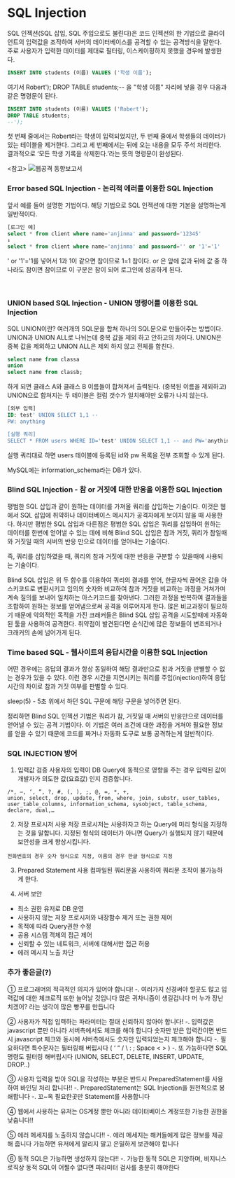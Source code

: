 # SQL Injection
SQL 인젝션(SQL 삽입, SQL 주입으로도 불린다)은 코드 인젝션의 한 기법으로 클라이언트의 입력값을 조작하여 서버의 데이터베이스를 공격할 수 있는 공격방식을 말한다. 주로 사용자가 입력한 데이터를 제대로 필터링, 이스케이핑하지 못했을 경우에 발생한다.

~~~SQL
INSERT INTO students (이름) VALUES ('학생 이름');
~~~
여기서 Robert'); DROP TABLE students;-- 을 "학생 이름" 자리에 넣을 경우 다음과 같은 명령문이 된다.
~~~SQL
INSERT INTO students (이름) VALUES ('Robert');
DROP TABLE students;
--');
~~~
첫 번째 줄에서는 Robert라는 학생이 입력되었지만, 두 번째 줄에서 학생들의 데이터가 있는 테이블을 제거한다. 그리고 세 번째에서는 뒤에 오는 내용을 모두 주석 처리한다. 결과적으로 ‘모든 학생 기록을 삭제한다.’라는 뜻의 명령문이 완성된다.

<참고>
![웹공격 동향보고서](https://user-images.githubusercontent.com/67908647/118691284-e1782880-b843-11eb-940f-44a3d0244bfc.jpg)


### Error based SQL Injection - 논리적 에러를 이용한 SQL Injection
앞서 예를 들어 설명한 기법이다. 해당 기법으로 SQL 인젝션에 대한 기본을 설명하는게 일반적이다.
~~~SQL
​[로그인 예]
select * from client where name='anjinma' and password='12345'
↓
select * from client where name='anjinma' and password='' or '1'='1'
~~~
' or '1'='1를 넣어서 1과 1이 같으면 참이므로 1=1 참이다. or 은 앞에 값과 뒤에 값 중 하나라도 참이면 참이므로 이 구문은 참이 되어 로그인에 성공하게 된다.

​
### UNION based SQL Injection - UNION 명령어를 이용한 SQL Injection

SQL UNION이란? 여러개의 SQL문을 합쳐 하나의 SQL문으로 만들어주는 방법이다.
UNION과 UNION ALL로 나뉘는데 중복 값을 제외 하고 안하고의 차이다.
UNION은 중복 값을 제외하고 UNION ALL은 제외 하지 않고 전체를 합친다.
~~~SQL
select name from classa
union
select name from classb;
~~~
하게 되면 클래스 A와 클래스 B 이름들이 합쳐져서 출력된다. (중복된 이름을 제외하고)
UNION으로 합쳐지는 두 테이블은 컬럼 갯수가 일치해야만 오류가 나지 않는다.
~~~SQL
​[외부 입력]
ID: test' UNION SELECT 1,1 --
PW: anything

​[실행 쿼리]
SELECT * FROM users WHERE ID='test' UNION SELECT 1,1 -- and PW='anything'
~~~
​실행 쿼리대로 하면 users 테이블에 등록된 id와 pw 목록을 전부 조회할 수 있게 된다.

MySQL에는 information_schema라는 DB가 있다.
​
### Blind SQL Injection - 참 or 거짓에 대한 반응을 이용한 SQL Injection

평범한 SQL 삽입과 같이 원하는 데이터를 가져올 쿼리를 삽입하는 기술이다. 이것은 웹에서 SQL 삽입에 취약하나 데이터베이스 메시지가 공격자에게 보이지 않을 때 사용한다. 하지만 평범한 SQL 삽입과 다른점은 평범한 SQL 삽입은 쿼리를 삽입하여 원하는 데이터를 한번에 얻어낼 수 있는 데에 비해 Blind SQL 삽입은 참과 거짓, 쿼리가 참일때와 거짓일 때의 서버의 반응 만으로 데이터를 얻어내는 기술이다.

즉, 쿼리를 삽입하였을 때, 쿼리의 참과 거짓에 대한 반응을 구분할 수 있을때에 사용되는 기술이다.

Blind SQL 삽입은 위 두 함수를 이용하여 쿼리의 결과를 얻어, 한글자씩 끊어온 값을 아스키코드로 변환시키고 임의의 숫자와 비교하여 참과 거짓을 비교하는 과정을 거쳐가며 계속 질의를 보내어 일치하는 아스키코드를 찾아낸다. 그러한 과정을 반복하여 결과들을 조합하여 원하는 정보를 얻어냄으로써 공격을 이루어지게 한다. 많은 비교과정이 필요하기 때문에 악의적인 목적을 가진 크래커들은 Blind SQL 삽입 공격을 시도할때에 자동화된 툴을 사용하여 공격한다. 취약점이 발견된다면 순식간에 많은 정보들이 변조되거나 크래커의 손에 넘어가게 된다.

### Time based SQL - 웹사이트의 응답시간을 이용한 SQL Injection

어떤 경우에는 응답의 결과가 항상 동일하여 해당 결과만으로 참과 거짓을 판별할 수 없는 경우가 있을 수 있다.
이런 경우 시간을 지연시키는 쿼리를 주입(injection)하여 응답 시간의 차이로 참과 거짓 여부를 판별할 수 있다.

sleep(5) - 5초 위에서 하던 SQL 구문에 해당 구문을 넣어주면 된다.

정리하면 Blind SQL 인젝션 기법은 쿼리가 참, 거짓일 때 서버의 반응만으로 데이터를 얻어낼 수 있는 공격 기법이다. 이 기법은 여러 조건에 대한 과정을 거쳐야 필요한 정보를 얻을 수 있기 때문에 코드를 짜거나 자동화 도구로 보통 공격하는게 일반적이다.

### SQL INJECTION 방어
1. 입력값 검증
사용자의 입력이 DB Query에 동적으로 영향을 주는 경우 입력된 값이 개발자가 의도한 값(요효값) 인지 검증합니다.
~~~
/*, –, ‘, “, ?, #, (, ), ;, @, =, *, +, 
union, select, drop, update, from, where, join, substr, user_tables,
user_table_columns, information_schema, sysobject, table_schema, declare, dual,…
~~~
2. 저장 프로시저 사용
저장 프로시저는 사용하자고 하는 Query에 미리 형식을 지정하는 것을 말합니다. 지정된 형식의 데이터가 아니면 Query가 실행되지 않기 때문에 보안성을 크게 향상시킵니다.
~~~
전화번호의 경우 숫자 형식으로 지정, 이름의 경우 한글 형식으로 지정
~~~

3. Prepared Statement 사용
컴파일된 쿼리문을 사용하여 쿼리문 조작이 불가능하게 한다.

4. 서버 보안
 - 최소 권한 유저로 DB 운영
 - 사용하지 않는 저장 프로시저와 내장함수 제거 또는 권한 제어
 - 목적에 따라 Query권한 수정
 - 공용 시스템 객체의 접근 제어
 - 신뢰할 수 있는 네트워크, 서버에 대해서만 접근 허용
 - 에러 메시지 노출 차단




### 추가 좋은글(?)
① 프로그래머의 적극적인 의지가 있어야 합니다!
   -. 여러가지 신경써야 할곳도 많고 입력값에 대한 체크로직 또한 늘어날 것입니다
       많은 귀차니즘이 생길겁니다
       머 누가 장난치겠어? 라는 생각이 많은 빵꾸를 만듭니다

② 사용자가 직접 입력하는 파라미터는 절대 신뢰하지 않아야 합니다!
   -.  입력값은 javascript 뿐만 아니라 서버측에서도 체크를 해야 합니다
        숫자만 받은 입력칸이면 반드시 javascript 체크와 동시에 서버측에서도 숫자만 입력되었는지 체크해야 합니다
   -. 필요하다면 특수문자는 필터링해 버립시다 ( ‘ “ / \ : ; Space < > )
   -. 또 가능하다면 SQL 명령도 필터링 해버립시다 (UNION, SELECT, DELETE, INSERT, UPDATE, DROP..)


③ 사용자 입력을 받아 SQL을 작성하는 부분은 반드시 PreparedStatement를 사용하여 바인딩 처리 합니다!!
   -. PreparedStatement는 SQL Injection을 원천적으로 봉쇄합니다
   -. 꼬~옥 필요한곳만 Statement를 사용합니다

④ 웹에서 사용하는 유저는 OS계정 뿐만 아니라 데이터베이스 계정또한 가능한 권한을 낮춥니다!!

⑤ 에러 메세지를 노출하지 않습니다!!
   -. 에러 메세지는 해커들에게 많은 정보를 제공해 줍니다
       가능하면 유저에게 알리지 말고 은밀하게 보관해야 합니다

⑥ 동적 SQL은 가능하면 생성하지 않는다!!
   -. 가능한 동적 SQL은 지양하며, 비지니스로직상 동적 SQL이 어쩔수 없다면 파라미터 검사를 충분히 해야한다
